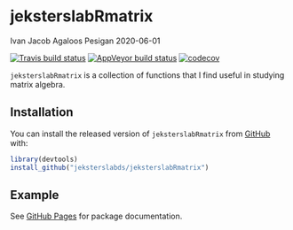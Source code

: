 jeksterslabRmatrix
================
Ivan Jacob Agaloos Pesigan
2020-06-01

<!-- README.md is generated from README.Rmd. Please edit that file -->

<!-- badges: start -->

[![Travis build
status](https://travis-ci.com/jeksterslabds/jeksterslabRmatrix.svg?branch=master)](https://travis-ci.com/jeksterslabds/jeksterslabRmatrix)
[![AppVeyor build
status](https://ci.appveyor.com/api/projects/status/github/jeksterslabds/jeksterslabRmatrix?branch=master&svg=true)](https://ci.appveyor.com/project/jeksterslabds/jeksterslabRmatrix)
[![codecov](https://codecov.io/github/jeksterslabds/jeksterslabRmatrix/branch/master/graphs/badge.svg)](https://codecov.io/github/jeksterslabds/jeksterslabRmatrix)
<!-- badges: end -->

`jeksterslabRmatrix` is a collection of functions that I find useful in
studying matrix algebra.

## Installation

You can install the released version of `jeksterslabRmatrix` from
[GitHub](https://github.com/jeksterslabds/jeksterslabRmatrix) with:

``` r
library(devtools)
install_github("jeksterslabds/jeksterslabRmatrix")
```

## Example

See [GitHub
Pages](https://jeksterslabds.github.io/jeksterslabRmatrix/index.html)
for package documentation.
